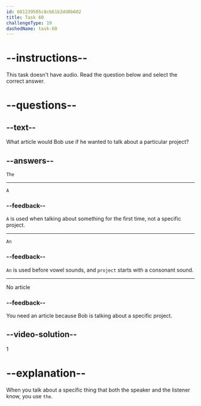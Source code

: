 ```yaml
---
id: 681239505c8cb61b2dd8b602
title: Task 60
challengeType: 19
dashedName: task-60
---
```


# --instructions--

This task doesn't have audio. Read the question below and select the correct answer.

# --questions--

## --text--

What article would Bob use if he wanted to talk about a particular project?

## --answers--

`The`

---

`A`

### --feedback--

`A` is used when talking about something for the first time, not a specific project.

---

`An`

### --feedback--

`An` is used before vowel sounds, and `project` starts with a consonant sound.

---

No article

### --feedback--

You need an article because Bob is talking about a specific project.

## --video-solution--

1

# --explanation--

When you talk about a specific thing that both the speaker and the listener know, you use `the`.
